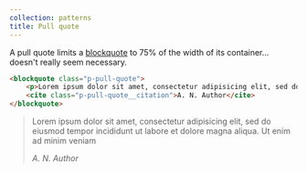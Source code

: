```yaml
---
collection: patterns
title: Pull quote
---
```

A pull quote limits a [blockquote](/base/blockquote) to 75% of the width of its container... doesn't really seem necessary.

```html
<blockquote class="p-pull-quote">
    <p>Lorem ipsum dolor sit amet, consectetur adipisicing elit, sed do eiusmod tempor incididunt ut labore et dolore magna aliqua. Ut enim ad minim veniam</p>
    <cite class="p-pull-quote__citation">A. N. Author</cite>
</blockquote>
```

<blockquote class="p-pull-quote">
    <p>Lorem ipsum dolor sit amet, consectetur adipisicing elit, sed do eiusmod tempor incididunt ut labore et dolore magna aliqua. Ut enim ad minim veniam</p>
    <cite class="p-pull-quote__citation">A. N. Author</cite>
</blockquote>

